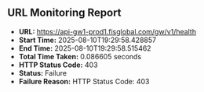 ## URL Monitoring Report

- **URL:** https://api-gw1-prod1.fisglobal.com/gw/v1/health
- **Start Time:** 2025-08-10T19:29:58.428857
- **End Time:** 2025-08-10T19:29:58.515462
- **Total Time Taken:** 0.086605 seconds
- **HTTP Status Code:** 403
- **Status:** Failure
- **Failure Reason:** HTTP Status Code: 403
